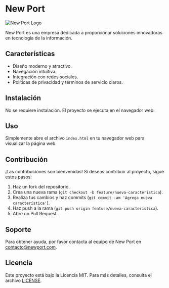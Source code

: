 # New Port

![New Port Logo](nube.webp)

New Port es una empresa dedicada a proporcionar soluciones innovadoras en tecnología de la información.

## Características

- Diseño moderno y atractivo.
- Navegación intuitiva.
- Integración con redes sociales.
- Políticas de privacidad y términos de servicio claros.

## Instalación

No se requiere instalación. El proyecto se ejecuta en el navegador web.

## Uso

Simplemente abre el archivo `index.html` en tu navegador web para visualizar la página web.

## Contribución

¡Las contribuciones son bienvenidas! Si deseas contribuir al proyecto, sigue estos pasos:

1. Haz un fork del repositorio.
2. Crea una nueva rama (`git checkout -b feature/nueva-caracteristica`).
3. Realiza tus cambios y haz commits (`git commit -am 'Agrega nueva característica'`).
4. Haz push a la rama (`git push origin feature/nueva-caracteristica`).
5. Abre un Pull Request.

## Soporte

Para obtener ayuda, por favor contacta al equipo de New Port en contacto@newport.com.

## Licencia

Este proyecto está bajo la Licencia MIT. Para más detalles, consulta el archivo [LICENSE](LICENSE).
